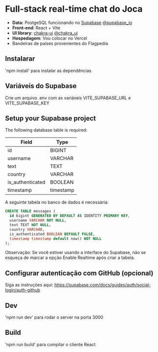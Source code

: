 # Full-stack real-time chat do Joca

- **Data:** PostgeSQL funcionando no [Supabase](https://supabase.io/) [@supabase_io](https://twitter.com/supabase_io) 
- **Front-end**: React + Vite
- **UI library**: [chakra-ui](https://chakra-ui.com/) [@chakra_ui](https://twitter.com/chakra_ui)
- **Hospedagem**: Vou colocar no Vercel
- Bandeiras de países provenientes do Flagpedia

## Instalarar

'npm install' para instalar as dependências

## Variáveis do Supabase

Crie um arquivo .env com as variáveis VITE_SUPABASE_URL e VITE_SUPABASE_KEY

## Setup your Supabase project

The following database table is required:

| Field            | Type      |
| ---------------- | --------- |
| id               | BIGINT    |
| username         | VARCHAR   |
| text             | TEXT      |
| country          | VARCHAR   |
| is_authenticated | BOOLEAN   |
| timestamp        | timestamp |

A seguinte tabela no banco de dados é necessária:

```sql
CREATE TABLE messages (
  id bigint GENERATED BY DEFAULT AS IDENTITY PRIMARY KEY,
  username VARCHAR NOT NULL,
  text TEXT NOT NULL,
  country VARCHAR,
  is_authenticated BOOLEAN DEFAULT FALSE,
  timestamp timestamp default now() NOT NULL
);
```

Observação: Se você estiver usando a interface do Supabase, não se esqueça de marcar a opção Enable Realtime após criar a tabela.

## Configurar autenticação com GitHub (opcional)
Siga as instruções aqui: https://supabase.com/docs/guides/auth/social-login/auth-github

## Dev

'npm run dev' para rodar o server na porta 3000

## Build

'npm run build'  para compilar o cliente React


